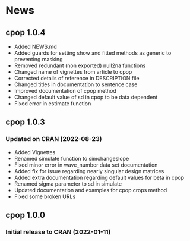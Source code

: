 #  **News**

## cpop 1.0.4

- Added NEWS.md
- Added guards for setting show and fitted methods as generic to preventing masking
- Removed redundant (non exported) null2na functions
- Changed name of vignettes from article to cpop
- Corrected details of reference in DESCRIPTION file
- Changed titles in documentation to sentence case
- Improved documentation of cpop method
- Changed default value of sd in cpop to be data dependent
- Fixed error in estimate function

##  cpop 1.0.3 

### Updated on CRAN (2022-08-23)

- Added Vignettes
- Renamed simulate function to simchangeslope
- Fixed minor error in wave_number data set documentation
- Added fix for issue regarding nearly singular design matrices
- Added extra documentation regarding default values for beta in cpop
- Renamed sigma parameter to sd in simulate 
- Updated documentation and examples for cpop.crops method
- Fixed some broken URLs


##  cpop 1.0.0 

### Initial release to CRAN  (2022-01-11)
